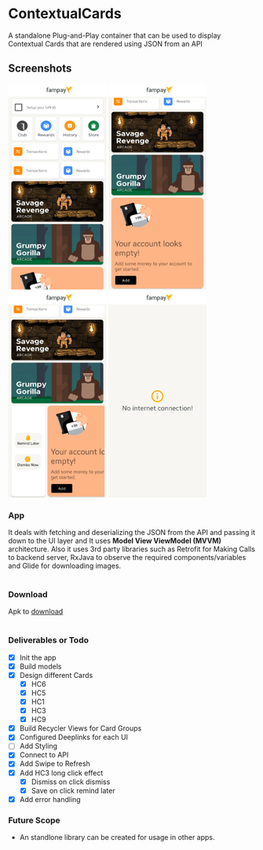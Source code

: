 # ContextualCards
A standalone Plug-and-Play container that can be used to display Contextual Cards that are rendered using JSON from an API

## Screenshots
<p>
    <img src="https://github.com/Iltwats/ContextualCards/raw/master/assests/1.jpg" width="200" />
    <img src="https://github.com/Iltwats/ContextualCards/raw/master/assests/2.jpg" width="200"/>
    <img src="https://github.com/Iltwats/ContextualCards/raw/master/assests/3.jpg" width="200"/>
    <img src="https://github.com/Iltwats/ContextualCards/raw/master/assests/4.jpg" width="200"/>
</p>

### App
It deals with fetching and deserializing the JSON from the API and passing it down to the UI layer and It uses **Model View ViewModel (MVVM)** architecture.
Also it uses 3rd party libraries such as Retrofit for Making Calls to backend server, RxJava to observe the required components/variables and Glide for 
downloading images.<br> <br>

### Download
Apk to [download](https://github.com/Iltwats/ContextualCards/raw/master/app/build/outputs/apk/debug/app-debug.apk) </br></br>

### Deliverables or Todo
- [x]  Init the app
- [x]  Build models
- [x]  Design different Cards
   - [x]  HC6
   - [x]  HC5
   - [x]  HC1
   - [x]  HC3
   - [x]  HC9
- [x]  Build Recycler Views for Card Groups
- [x]  Configured Deeplinks for each UI
- [ ]  Add Styling
- [x]  Connect to API
- [x]  Add Swipe to Refresh
- [x]  Add HC3 long click effect
   - [x]  Dismiss on click dismiss
   - [x]  Save on click remind later
- [x]  Add error handling

### Future Scope
- An standlone library can be created for usage in other apps.
